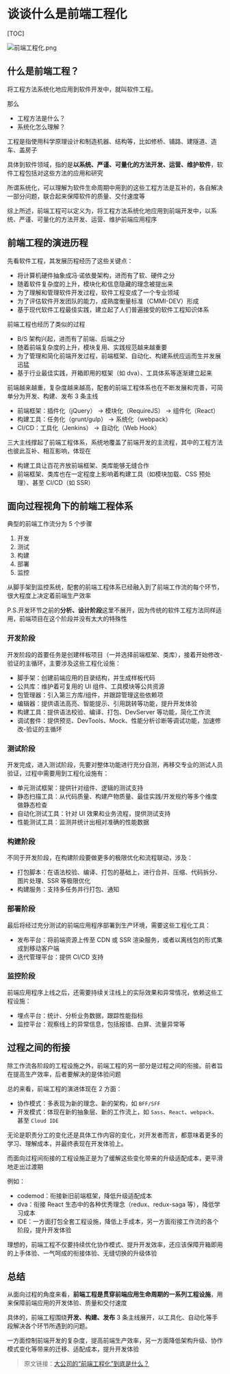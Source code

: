 <!--
 * @Author: wuhaoyuan
 * @Date: 2021-11-12 10:06:43
 * @LastEditTime: 2021-11-12 10:22:56
 * @LastEditors: wuhaoyuan
 * @Description:
 * @FilePath: /MineMap3DEngine/docs/Untitled-1.md
-->

# 谈谈什么是前端工程化

[TOC]

![前端工程化.png](https://upload-images.jianshu.io/upload_images/12877063-185c90fdd4bb3826.png?imageMogr2/auto-orient/strip%7CimageView2/2/w/1240)

## 什么是前端工程？

将工程方法系统化地应用到软件开发中，就叫软件工程。

那么

- 工程方法是什么？
- 系统化怎么理解？

工程是指使用科学原理设计和制造机器、结构等，比如修桥、铺路、建隧道、造车、盖房子

具体到软件领域，指的是**以系统、严谨、可量化的方法开发、运营、维护软件**，软件工程包括对这些方法的应用和研究

所谓系统化，可以理解为软件生命周期中用到的这些工程方法是互补的，各自解决一部分问题，联合起来保障软件的质量、交付速度等

综上所述，前端工程可以定义为，将工程方法系统化地应用到前端开发中，以系统、严谨、可量化的方法开发、运营、维护前端应用程序

## 前端工程的演进历程

先看软件工程，其发展历程经历了这些关键点：

- 将计算机硬件抽象成冯·诺依曼架构，进而有了软、硬件之分
- 随着软件复杂度的上升，模块化和信息隐藏的理念被提出来
- 为了理解和管理软件开发过程，软件工程变成了一个专业领域
- 为了评估软件开发团队的能力，成熟度衡量标准（CMMI-DEV）形成
- 基于现代软件工程最佳实践，建立起了人们普遍接受的软件工程知识体系

前端工程也经历了类似的过程

- B/S 架构兴起，进而有了前端、后端之分
- 随着前端复杂度的上升，模块复用、实践规范越来越重要
- 为了管理和简化前端开发过程，前端框架、自动化、构建系统应运而生并发展迅猛
- 基于行业最佳实践，开箱即用的框架（如 dva）、工具体系等逐渐建立起来

前端越来越重，复杂度越来越高，配套的前端工程体系也在不断发展和完善，可简单分为开发、构建、发布 3 条主线

- 前端框架：插件化（jQuery） -> 模块化（RequireJS） -> 组件化（React）
- 构建工具：任务化（grunt/gulp） -> 系统化（webpack）
- CI/CD：工具化（Jenkins） -> 自动化（Web Hook）

三大主线撑起了前端工程体系，系统地覆盖了前端开发的主流程，其中的工程方法也彼此互补、相互影响，体现在

- 构建工具让百花齐放前端框架、类库能够无缝合作
- 前端框架、类库也在一定程度上影响着构建工具（如模块加载、CSS 预处理）、甚至 CI/CD（如 SSR）

## 面向过程视角下的前端工程体系

典型的前端工作流分为 5 个步骤

1. 开发
2. 测试
3. 构建
4. 部署
5. 监控

从脚手架到监控系统，配套的前端工程体系已经融入到了前端工作流的每个环节，很大程度上决定着前端生产效率

P.S.开发环节之前的**分析、设计阶段**这里不展开，因为传统的软件工程方法同样适用，前端项目在这个阶段并没有太大的特殊性

### 开发阶段

开发阶段的首要任务是创建样板项目（一并选择前端框架、类库），接着开始修改-验证的主循环，主要涉及这些工程化设施：

- 脚手架：创建前端应用的目录结构，并生成样板代码
- 公共库：维护着可复用的 UI 组件、工具模块等公共资源
- 包管理器：引入第三方库/组件，并跟踪管理这些依赖项
- 编辑器：提供语法高亮、智能提示、引用跳转等功能，提升开发体验
- 构建工具：提供语法校验、编译、打包、DevServer 等功能，简化工作流
- 调试套件：提供预览、DevTools、Mock、性能分析诊断等调试功能，加速修改-验证的主循环

### 测试阶段

开发完成，进入测试阶段，先要对整体功能进行充分自测，再移交专业的测试人员验证，过程中需要用到工程化设施有：

- 单元测试框架：提供针对组件、逻辑的测试支持
- 静态扫描工具：从代码质量、构建产物质量、最佳实践/开发规约等多个维度做静态检查
- 自动化测试工具：针对 UI 效果和业务流程，提供测试支持
- 性能测试工具：监测并统计出相对准确的性能数据

### 构建阶段

不同于开发阶段，在构建阶段要做更多的极限优化和流程联动，涉及：

- 打包脚本：在语法校验、编译、打包的基础上，进行合并、压缩、代码拆分、图片处理、SSR 等极限优化
- 构建服务：支持多任务并行打包、通知

### 部署阶段

最后将经过充分测试的前端应用程序部署到生产环境，需要这些工程化工具：

- 发布平台：将前端资源上传至 CDN 或 SSR 渲染服务，或者以离线包的形式集成到移动客户端
- 迭代管理平台：提供 CI/CD 支持

### 监控阶段

前端应用程序上线之后，还需要持续关注线上的实际效果和异常情况，依赖这些工程设施：

- 埋点平台：统计、分析业务数据，跟踪性能指标
- 监控平台：观察线上的异常信息，包括报错、白屏、流量异常等

## 过程之间的衔接

除工作流各阶段的工程设施之外，前端工程的另一部分是过程之间的衔接。前者旨在提高生产效率，后者要解决的是体验问题

总的来看，前端工程的演进体现在 2 方面：

- 协作模式：多表现为新的理念、新的架构，如 `BFF/SFF`
- 开发模式：体现在新的抽象层、新的工作流上，如 `Sass`、`React`、`webpack`、甚至 `Cloud IDE`

无论是职责分工的变化还是具体工作内容的变化，对开发者而言，都意味着更多的学习、理解成本，并最终表现在开发体验上。

而面向过程间衔接的工程设施正是为了缓解这些变化带来的升级适配成本，更平滑地走出过渡期

例如：

- codemod：衔接新旧前端框架，降低升级适配成本
- dva：衔接 React 生态中的各种优秀理念（redux、redux-saga 等），降低学习成本
- IDE：一方面打包全套工程设施，降低上手成本，另一方面衔接工作流的各个阶段，提升开发体验

理想的，前端工程不仅要持续优化协作模式、提升开发效率，还应该保障开箱即用的上手体验、一气呵成的衔接体验、无缝切换的升级体验

## 总结

从面向过程的角度来看，**前端工程是贯穿前端应用生命周期的一系列工程设施**，用来保障前端应用的开发体验、质量和交付速度

具体的，前端工程围绕**开发、构建、发布** 3 条主线展开，以工具化、自动化等手段解决各个环节所遇到的问题。

一方面控制前端开发的复杂度，提高前端生产效率，另一方面降低架构升级、协作模式变化等带来的迁移、适配成本，提升开发体验

> 原文链接：[大公司的“前端工程化”到底是什么？](https://mp.weixin.qq.com/s/mtuQYe9P4wNhKsZtX4bpgw)
